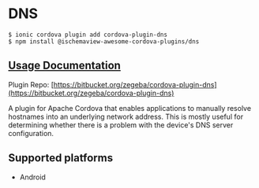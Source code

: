# DNS

```
$ ionic cordova plugin add cordova-plugin-dns
$ npm install @ischemaview-awesome-cordova-plugins/dns
```

## [Usage Documentation](https://danielsogl.gitbook.io/awesome-cordova-plugins/plugins/dns/)

Plugin Repo: [https://bitbucket.org/zegeba/cordova-plugin-dns](https://bitbucket.org/zegeba/cordova-plugin-dns)

A plugin for Apache Cordova that enables applications to manually resolve hostnames into an underlying network address. This is mostly useful for determining whether there is a problem with the device's DNS server configuration.

## Supported platforms

- Android
  


